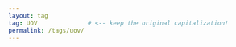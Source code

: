```yaml
---
layout: tag
tag: UOV              # <‑‑ keep the original capitalization!
permalink: /tags/uov/
---
```

